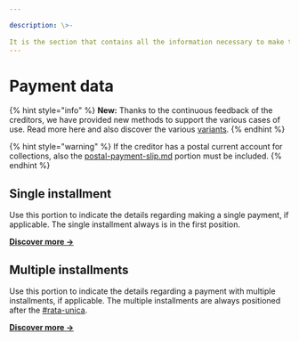 ```yaml
---

description: \>-  
It is the section that contains all the information necessary to make the payment.
---
```


# Payment data

{% hint style="info" %} **New:** Thanks to the continuous feedback of the creditors, we have provided new methods to support the various cases of use. Read more here and also discover the various [variants](../../../attachment-1/variants/ "mention").  {% endhint %}

{% hint style="warning" %} If the creditor has a postal current account for collections, also the [postal-payment-slip.md](postal-payment-slip.md "mention") portion must be included. {% endhint %}

## Single installment

Use this portion to indicate the details regarding making a single payment, if applicable. The single installment always is in the first position.

[**Discover more →**](single-installment.md)

## Multiple installments

Use this portion to indicate the details regarding a payment with multiple installments, if applicable. The multiple installments are always positioned after the [#rata-unica](./#rata-unica "mention"). 

[**Discover more →**](multiple-rates.md)